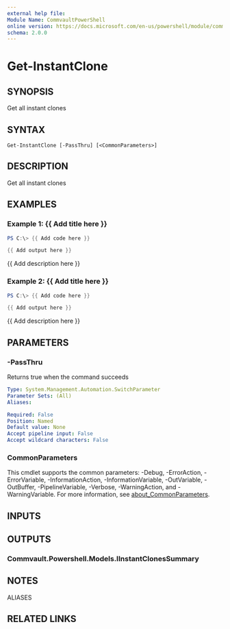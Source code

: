 ```yaml
---
external help file:
Module Name: CommvaultPowerShell
online version: https://docs.microsoft.com/en-us/powershell/module/commvaultpowershell/get-instantclone
schema: 2.0.0
---
```


# Get-InstantClone

## SYNOPSIS
Get all instant clones

## SYNTAX

```
Get-InstantClone [-PassThru] [<CommonParameters>]
```

## DESCRIPTION
Get all instant clones

## EXAMPLES

### Example 1: {{ Add title here }}
```powershell
PS C:\> {{ Add code here }}

{{ Add output here }}
```

{{ Add description here }}

### Example 2: {{ Add title here }}
```powershell
PS C:\> {{ Add code here }}

{{ Add output here }}
```

{{ Add description here }}

## PARAMETERS

### -PassThru
Returns true when the command succeeds

```yaml
Type: System.Management.Automation.SwitchParameter
Parameter Sets: (All)
Aliases:

Required: False
Position: Named
Default value: None
Accept pipeline input: False
Accept wildcard characters: False
```

### CommonParameters
This cmdlet supports the common parameters: -Debug, -ErrorAction, -ErrorVariable, -InformationAction, -InformationVariable, -OutVariable, -OutBuffer, -PipelineVariable, -Verbose, -WarningAction, and -WarningVariable. For more information, see [about_CommonParameters](http://go.microsoft.com/fwlink/?LinkID=113216).

## INPUTS

## OUTPUTS

### Commvault.Powershell.Models.IInstantClonesSummary

## NOTES

ALIASES

## RELATED LINKS

